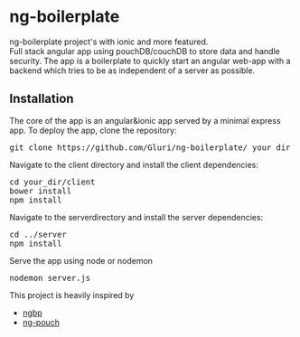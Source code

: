 # ng-boilerplate
ng-boilerplate project's with ionic and more featured.<br />
Full stack angular app using pouchDB/couchDB to store data and handle security. The app is a boilerplate to quickly start an angular web-app with a backend which tries to be as independent of a server as possible.

<h2>Installation</h2>

The core of the app is an angular&ionic app served by a minimal express app. 
To deploy the app, clone the repository:

<pre>git clone https://github.com/Gluri/ng-boilerplate/ your_dir</pre>


Navigate to the client directory and install the client dependencies:

<pre>
cd your_dir/client
bower install
npm install
</pre>

Navigate to the serverdirectory and install the server dependencies:

<pre>
cd ../server
npm install
</pre>
Serve the app using node or nodemon
<pre>
nodemon server.js
</pre>

This project is heavily inspired by
<ul>
<li><a href="https://github.com/ngbp/ngbp">ngbp</a></li>
<li><a href="https://github.com/arnoutaertgeerts/ng-pouch" target="_blank">ng-pouch</a></li>
